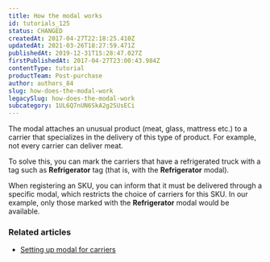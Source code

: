 ```yaml
---
title: How the modal works
id: tutorials_125
status: CHANGED
createdAt: 2017-04-27T22:18:25.410Z
updatedAt: 2021-03-26T18:27:59.471Z
publishedAt: 2019-12-31T15:28:47.027Z
firstPublishedAt: 2017-04-27T23:00:43.984Z
contentType: tutorial
productTeam: Post-purchase
author: authors_84
slug: how-does-the-modal-work
legacySlug: how-does-the-modal-work
subcategory: 1UL6Q7nUN6SkA2g2SUsECi
---
```


The modal attaches an unusual product (meat, glass, mattress etc.) to a carrier that specializes in the delivery of this type of product. For example, not every carrier can deliver meat.

To solve this, you can mark the carriers that have a refrigerated truck with a tag such as __Refrigerator__ tag (that is, with the __Refrigerator__ modal).

When registering an SKU, you can inform that it must be delivered through a specific modal, which restricts the choice of carriers for this SKU. In our example, only those marked with the __Refrigerator__ modal would be available.

### Related articles

- [Setting up modal for carriers](/en/tutorial/configure-modal)
